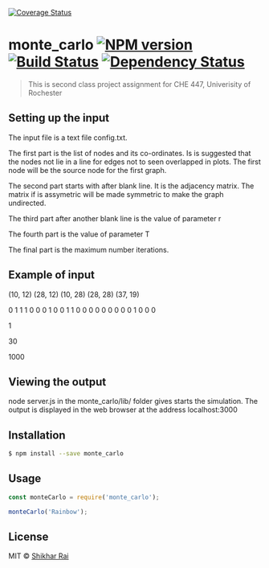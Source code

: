 [![Coverage Status](https://coveralls.io/repos/github/raickhr/monte_carlo/badge.svg?branch=master)](https://coveralls.io/github/raickhr/monte_carlo?branch=master)

# monte_carlo [![NPM version][npm-image]][npm-url] [![Build Status][travis-image]][travis-url] [![Dependency Status][daviddm-image]][daviddm-url]
> This is second class project assignment for CHE 447, Univerisity of Rochester

## Setting up the input
The input file is a text file config.txt.

The first part is the list of nodes and its co-ordinates. Is is suggested that the nodes not lie in a line for edges not to seen overlapped in plots. The first node will be the source node for the first graph.

The second part starts with after blank line. It is the adjacency matrix. The matrix if is assymetric will be made symmetric to make the graph undirected.

The third part after another blank line is the value of parameter r

The fourth part is the value of parameter T

The final part is the maximum number iterations.

## Example of input 

(10, 12)
(28, 12)
(10, 28)
(28, 28)
(37, 19)

0 1 1 1 0
0 0 1 0 0
1 1 0 0 0
0 0 0 0 0
0 1 0 0 0

1

30

1000

## Viewing the output

node server.js in the monte_carlo/lib/ folder gives starts the simulation. The output is displayed in the web browser at the address localhost:3000



## Installation

```sh
$ npm install --save monte_carlo
```

## Usage

```js
const monteCarlo = require('monte_carlo');

monteCarlo('Rainbow');
```
## License

MIT © [Shikhar Rai]()


[npm-image]: https://badge.fury.io/js/monte_carlo.svg
[npm-url]: https://npmjs.org/package/monte_carlo
[travis-image]: https://travis-ci.org/raickhr/monte_carlo.svg?branch=master
[travis-url]: https://travis-ci.org/raickhr/monte_carlo
[daviddm-image]: https://david-dm.org/raickhr/monte_carlo.svg?theme=shields.io
[daviddm-url]: https://david-dm.org/raickhr/monte_carlo
